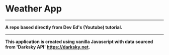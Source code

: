 # Weather App

***

**A repo based directly from Dev Ed's (Youtube) tutorial.**

***

**This application is created using vanilla Javascript with data sourced from 'Darksky API' https://darksky.net.** 
